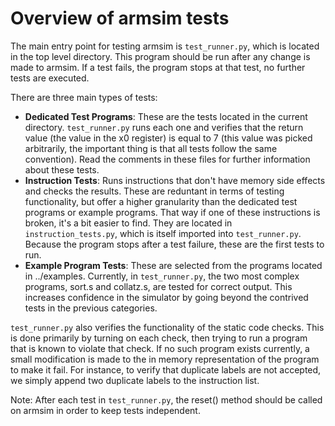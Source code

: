 # Overview of armsim tests

The main entry point for testing armsim is `test_runner.py`, which is located in the top level directory. This program should be run after any change is made to armsim. If a test fails, the program stops at that test, no further tests are executed.

There are three main types of tests:

+ **Dedicated Test Programs**: These are the tests located in the current directory. `test_runner.py` runs each one and verifies that the return value (the value in the x0 register) is equal to 7 (this value was picked arbitrarily, the important thing is that all tests follow the same convention). Read the comments in these files for further information about these tests.
+ **Instruction Tests**: Runs instructions that don't have memory side effects and checks the results. These are reduntant in terms of testing functionality, but offer a higher granularity than the dedicated test programs or example programs. That way if one of these instructions is broken, it's a bit easier to find. They are located in `instruction_tests.py`, which is itself imported into `test_runner.py`. Because the program stops after a test failure, these are the first tests to run.
+ **Example Program Tests**: These are selected from the programs located in ../examples. Currently, in `test_runner.py`, the two most complex programs, sort.s and collatz.s, are tested for correct output. This increases confidence in the simulator by going beyond the contrived tests in the previous categories. 

`test_runner.py` also verifies the functionality of the static code checks. This is done primarily by turning on each check, then trying to run a program that is known to violate that check. If no such program exists currently, a small modification is made to the in memory representation of the program to make it fail. For instance, to verify that duplicate labels are not accepted, we simply append two duplicate labels to the instruction list.

Note: After each test in `test_runner.py`, the reset() method should be called on armsim in order to keep tests independent.
